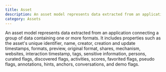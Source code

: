 ```yaml
---
title: Asset
description: An asset model represents data extracted from an application connecting a group of data containing one or more formats.
category: Assets
---
```


An asset model represents data extracted from an application connecting a group of data containing one or more formats. It includes properties such as the asset's unique identifier, name, creator, creation and update timestamps, formats, preview, original format, shares, mechanism, websites, interaction timestamp, tags, sensitive information, persons, curated flags, discovered flags, activities, scores, favorited flags, pseudo flags, annotations, hints, anchors, conversations, and demo flags.
